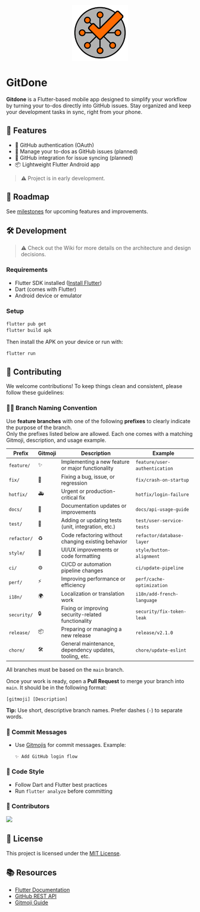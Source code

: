 <p align="center">
  <img src="assets/icons/app/gitdone.svg" alt="gitdone logo" width="150"/>
</p>

# GitDone

**Gitdone** is a Flutter-based mobile app designed to simplify your workflow by turning your to-dos
directly into GitHub issues. Stay organized and keep your development tasks in sync, right from your
phone.

## 🚀 Features

- 🔐 GitHub authentication (OAuth)
- 📝 Manage your to-dos as GitHub issues (planned)
- 🔄 GitHub integration for issue syncing (planned)
- 📦 Lightweight Flutter Android app

> ⚠️ Project is in early development.

## 📅 Roadmap

See [milestones](https://github.com/RubberDuckCrew/gitdone/milestones) for upcoming features and
improvements.

## 🛠️ Development

> ⚠️ Check out the Wiki for more details on the architecture and design decisions.

### Requirements

- Flutter SDK installed ([Install Flutter](https://docs.flutter.dev/get-started/install))
- Dart (comes with Flutter)
- Android device or emulator

### Setup

```bash
flutter pub get
flutter build apk
```

Then install the APK on your device or run with:

```bash
flutter run
```

## 🤝 Contributing

We welcome contributions! To keep things clean and consistent, please follow these guidelines:

### 🧑‍💻 Branch Naming Convention

Use **feature branches** with one of the following **prefixes** to clearly indicate the purpose of
the branch.  
Only the prefixes listed below are allowed. Each one comes with a matching Gitmoji, description, and
usage example.

| Prefix      | Gitmoji | Description                                            | Example                       |
|-------------|---------|--------------------------------------------------------|-------------------------------|
| `feature/`  | ✨       | Implementing a new feature or major functionality      | `feature/user-authentication` |
| `fix/`      | 🐛      | Fixing a bug, issue, or regression                     | `fix/crash-on-startup`        |
| `hotfix/`   | 🚑️     | Urgent or production-critical fix                      | `hotfix/login-failure`        |
| `docs/`     | 📝      | Documentation updates or improvements                  | `docs/api-usage-guide`        |
| `test/`     | 🧪      | Adding or updating tests (unit, integration, etc.)     | `test/user-service-tests`     |
| `refactor/` | ♻️      | Code refactoring without changing existing behavior    | `refactor/database-layer`     |
| `style/`    | 🎨      | UI/UX improvements or code formatting                  | `style/button-alignment`      |
| `ci/`       | ⚙️      | CI/CD or automation pipeline changes                   | `ci/update-pipeline`          |
| `perf/`     | ⚡️      | Improving performance or efficiency                    | `perf/cache-optimization`     |
| `i18n/`     | 🌍      | Localization or translation work                       | `i18n/add-french-language`    |
| `security/` | 🔒️     | Fixing or improving security-related functionality     | `security/fix-token-leak`     |
| `release/`  | 📦      | Preparing or managing a new release                    | `release/v2.1.0`              |
| `chore/`    | 🛠️     | General maintenance, dependency updates, tooling, etc. | `chore/update-eslint`         |

All branches must be based on the `main` branch.

Once your work is ready, open a **Pull Request** to merge your branch into `main`. It should be in
the following format:

```
[gitmoji] [Description]
```

**Tip:** Use short, descriptive branch names. Prefer dashes (`-`) to separate words.

### 📝 Commit Messages

- Use [Gitmojis](https://gitmoji.dev/) for commit messages.
  Example:
  ```
  ✨ Add GitHub login flow
  ```

### 📐 Code Style

- Follow Dart and Flutter best practices
- Run `flutter analyze` before committing

### 👥 Contributors

<a href="https://github.com/RubberDuckCrew/gitdone/graphs/contributors">
  <img src="https://contrib.rocks/image?repo=RubberDuckCrew/gitdone" />
</a>

## 📄 License

This project is licensed under the [MIT License](LICENSE).

## 📚 Resources

- [Flutter Documentation](https://flutter.dev/docs)
- [GitHub REST API](https://docs.github.com/en/rest)
- [Gitmoji Guide](https://gitmoji.dev/)
